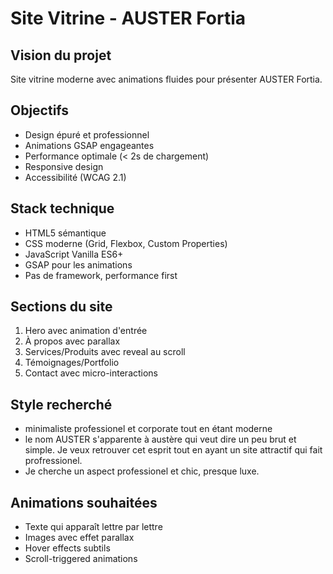 # Site Vitrine - AUSTER Fortia

## Vision du projet
Site vitrine moderne avec animations fluides pour présenter AUSTER Fortia.

## Objectifs
- Design épuré et professionnel
- Animations GSAP engageantes
- Performance optimale (< 2s de chargement)
- Responsive design
- Accessibilité (WCAG 2.1)

## Stack technique
- HTML5 sémantique
- CSS moderne (Grid, Flexbox, Custom Properties)
- JavaScript Vanilla ES6+
- GSAP pour les animations
- Pas de framework, performance first

## Sections du site
1. Hero avec animation d'entrée
2. À propos avec parallax
3. Services/Produits avec reveal au scroll
4. Témoignages/Portfolio
5. Contact avec micro-interactions

## Style recherché
- minimaliste professionel et corporate tout en étant moderne
- le nom AUSTER s'apparente à austère qui veut dire un peu brut et simple. Je veux retrouver cet esprit tout en ayant un site attractif qui fait profressionel.
- Je cherche un aspect professionel et chic, presque luxe.

## Animations souhaitées
- Texte qui apparaît lettre par lettre
- Images avec effet parallax
- Hover effects subtils
- Scroll-triggered animations